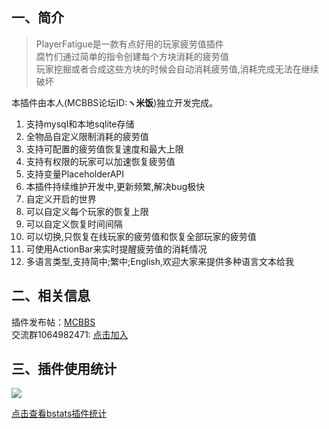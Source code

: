 ## 一、简介

> PlayerFatigue是一款有点好用的玩家疲劳值插件  
腐竹们通过简单的指令创建每个方块消耗的疲劳值  
玩家挖掘或者合成这些方块的时候会自动消耗疲劳值,消耗完成无法在继续破坏

本插件由本人(MCBBS论坛ID:**ヽ米饭**)独立开发完成。

1. 支持mysql和本地sqlite存储
2. 全物品自定义限制消耗的疲劳值
3. 支持可配置的疲劳值恢复速度和最大上限
4. 支持有权限的玩家可以加速恢复疲劳值
5. 支持变量PlaceholderAPI
6. 本插件持续维护开发中,更新频繁,解决bug极快
7. 自定义开启的世界
8. 可以自定义每个玩家的恢复上限
9. 可以自定义恢复时间间隔
10. 可以切换,只恢复在线玩家的疲劳值和恢复全部玩家的疲劳值
11. 可使用ActionBar来实时提醒疲劳值的消耗情况
8. 多语言类型,支持简中;繁中;English,欢迎大家来提供多种语言文本给我

## 二、相关信息
插件发布帖：[MCBBS](https://www.mcbbs.net/thread-1101322-1-1.html "MCBBS")  
交流群1064982471: [点击加入](https://jq.qq.com/?_wv=1027&k=5sxTf8u "点击加入")

## 三、插件使用统计
![](https://bstats.org/signatures/bukkit/PlayerFatigue.svg)

[点击查看bstats插件统计](https://bstats.org/plugin/bukkit/PlayerFatigue/8491 "点击查看bstats插件统计")